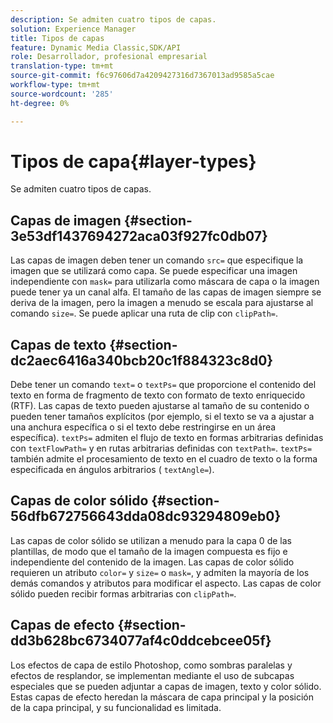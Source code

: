 ```yaml
---
description: Se admiten cuatro tipos de capas.
solution: Experience Manager
title: Tipos de capas
feature: Dynamic Media Classic,SDK/API
role: Desarrollador, profesional empresarial
translation-type: tm+mt
source-git-commit: f6c97606d7a4209427316d7367013ad9585a5cae
workflow-type: tm+mt
source-wordcount: '285'
ht-degree: 0%

---
```



# Tipos de capa{#layer-types}

Se admiten cuatro tipos de capas.

## Capas de imagen {#section-3e53df1437694272aca03f927fc0db07}

Las capas de imagen deben tener un comando `src=` que especifique la imagen que se utilizará como capa. Se puede especificar una imagen independiente con `mask=` para utilizarla como máscara de capa o la imagen puede tener ya un canal alfa. El tamaño de las capas de imagen siempre se deriva de la imagen, pero la imagen a menudo se escala para ajustarse al comando `size=`. Se puede aplicar una ruta de clip con `clipPath=`.

## Capas de texto {#section-dc2aec6416a340bcb20c1f884323c8d0}

Debe tener un comando `text=` o `textPs=` que proporcione el contenido del texto en forma de fragmento de texto con formato de texto enriquecido (RTF). Las capas de texto pueden ajustarse al tamaño de su contenido o pueden tener tamaños explícitos (por ejemplo, si el texto se va a ajustar a una anchura específica o si el texto debe restringirse en un área específica). `textPs=` admiten el flujo de texto en formas arbitrarias definidas con  `textFlowPath=` y en rutas arbitrarias definidas con  `textPath=`. `textPs=` también admite el procesamiento de texto en el cuadro de texto o la forma especificada en ángulos arbitrarios (  `textAngle=`).

## Capas de color sólido {#section-56dfb672756643dda08dc93294809eb0}

Las capas de color sólido se utilizan a menudo para la capa 0 de las plantillas, de modo que el tamaño de la imagen compuesta es fijo e independiente del contenido de la imagen. Las capas de color sólido requieren un atributo `color=` y `size=` o `mask=`, y admiten la mayoría de los demás comandos y atributos para modificar el aspecto. Las capas de color sólido pueden recibir formas arbitrarias con `clipPath=`.

## Capas de efecto {#section-dd3b628bc6734077af4c0ddcebcee05f}

Los efectos de capa de estilo Photoshop, como sombras paralelas y efectos de resplandor, se implementan mediante el uso de subcapas especiales que se pueden adjuntar a capas de imagen, texto y color sólido. Estas capas de efecto heredan la máscara de capa principal y la posición de la capa principal, y su funcionalidad es limitada.

